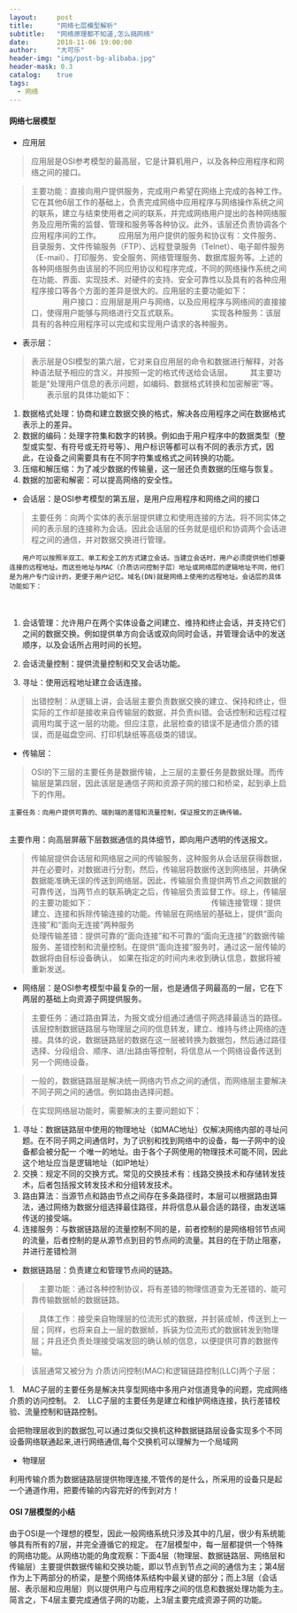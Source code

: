 ```yaml
---
layout:     post
title:      "网络七层模型解析"
subtitle:   "网络原理都不知道,怎么搞网络"
date:       2018-11-06 19:00:00
author:     "大可乐"
header-img: "img/post-bg-alibaba.jpg"
header-mask: 0.3
catalog:    true
tags:
  - 网络
---
```

#### 网络七层模型
- 应用层

> 应用层是OSI参考模型的最高层，它是计算机用户，以及各种应用程序和网络之间的接口。

> 主要功能：直接向用户提供服务，完成用户希望在网络上完成的各种工作。它在其他6层工作的基础上，负责完成网络中应用程序与网络操作系统之间的联系，建立与结束使用者之间的联系，并完成网络用户提出的各种网络服务及应用所需的监督、管理和服务等各种协议。此外，该层还负责协调各个应用程序间的工作。
　　应用层为用户提供的服务和协议有：文件服务、目录服务、文件传输服务（FTP）、远程登录服务（Telnet）、电子邮件服务（E-mail）、打印服务、安全服务、网络管理服务、数据库服务等。上述的各种网络服务由该层的不同应用协议和程序完成，不同的网络操作系统之间在功能、界面、实现技术、对硬件的支持、安全可靠性以及具有的各种应用程序接口等各个方面的差异是很大的。应用层的主要功能如下：
　　　　用户接口：应用层是用户与网络，以及应用程序与网络间的直接接口，使得用户能够与网络进行交互式联系。
　　　　实现各种服务：该层具有的各种应用程序可以完成和实现用户请求的各种服务。

- 表示层：

> 表示层是OSI模型的第六层，它对来自应用层的命令和数据进行解释，对各种语法赋予相应的含义，并按照一定的格式传送给会话层。
　　其主要功能是“处理用户信息的表示问题，如编码、数据格式转换和加密解密”等。
　　表示层的具体功能如下：

1. 数据格式处理：协商和建立数据交换的格式，解决各应用程序之间在数据格式表示上的差异。
2. 数据的编码：处理字符集和数字的转换。例如由于用户程序中的数据类型（整型或实型、有符号或无符号等）、用户标识等都可以有不同的表示方式，因此，在设备之间需要具有在不同字符集或格式之间转换的功能。
3. 压缩和解压缩：为了减少数据的传输量，这一层还负责数据的压缩与恢复。
4. 数据的加密和解密：可以提高网络的安全性。

- 会话层：是OSI参考模型的第五层，是用户应用程序和网络之间的接口

> 主要任务：向两个实体的表示层提供建立和使用连接的方法。将不同实体之间的表示层的连接称为会话。因此会话层的任务就是组织和协调两个会话进程之间的通信，并对数据交换进行管理。

    　　用户可以按照半双工、单工和全工的方式建立会话。当建立会话时，用户必须提供他们想要连接的远程地址。而这些地址与MAC（介质访问控制子层）地址或网络层的逻辑地址不同，他们是为用户专门设计的，更便于用户记忆。域名(DN)就是网络上使用的远程地址。会话层的具体功能如下：


​    　　
1. 会话管理：允许用户在两个实体设备之间建立、维持和终止会话，并支持它们之间的数据交换。例如提供单方向会话或双向同时会话，并管理会话中的发送顺序，以及会话所占用时间的长短。　　　　　　　　　　　　　　　　　　　　　　　　　　　　　　　　　　　　　　　　　　　　　　　　　　　　　　　　　　　　　　　　　　　　
   
2. 会话流量控制：提供流量控制和交叉会话功能。　　　　　　　　　　　　　　　　　　　　　　　　　　　　　　　　　　　　　　
3. 寻址：使用远程地址建立会话连接。　　　　　　　　　　　　　　　　　　　　　　　　　　　　　　　　　　　　　　　　　　　　　　　　　　　　　　　　　　　　　      
> 出错控制：从逻辑上讲，会话层主要负责数据交换的建立、保持和终止，但实际的工作却是接收来自传输层的数据，并负责纠错。会话控制和远程过程调用均属于这一层的功能。但应注意，此层检查的错误不是通信介质的错误，而是磁盘空间、打印机缺纸等高级类的错误。

- 传输层：

> OSI的下三层的主要任务是数据传输，上三层的主要任务是数据处理。而传输层是第四层，因此该层是通信子网和资源子网的接口和桥梁，起到承上启下的作用。

    主要任务：向用户提供可靠的、端到端的差错和流量控制，保证报文的正确传输。


​    
    主要作用：向高层屏蔽下层数据通信的具体细节，即向用户透明的传送报文。

> 传输层提供会话层和网络层之间的传输服务，这种服务从会话层获得数据，并在必要时，对数据进行分割，然后，传输层将数据传送到网络层，并确保数据能准确无误的传送到网络层。因此，传输层负责提供两节点之间数据的可靠传送，当两节点的联系确定之后，传输层负责监督工作。综上，传输层的主要功能如下：　　　　　　　　　　　　　　　         传输连接管理：提供建立、连接和拆除传输连接的功能。传输层在网络层的基础上，提供“面向连接”和“面向无连接”两种服务　　　　　　　　　　　　　　　　　　　　　　       处理传输差错：提供可靠的“面向连接”和不可靠的“面向无连接”的数据传输服务、差错控制和流量控制。在提供“面向连接”服务时，通过这一层传输的数据将由目标设备确认，  如果在指定的时间内未收到确认信息，数据将被重新发送。　　

- 网络层：是OSI参考模型中最复杂的一层，也是通信子网最高的一层，它在下两层的基础上向资源子网提供服务。

> 主要任务：通过路由算法，为报文或分组通过通信子网选择最适当的路径。该层控制数据链路层与物理层之间的信息转发，建立、维持与终止网络的连接。具体的说，数据链路层的数据在这一层被转换为数据包，然后通过路径选择、分段组合、顺序、进/出路由等控制，将信息从一个网络设备传送到另一个网络设备。

> 一般的，数据链路层是解决统一网络内节点之间的通信，而网络层主要解决不同子网之间的通信。例如路由选择问题。

> 在实现网络层功能时，需要解决的主要问题如下：
1. 寻址：数据链路层中使用的物理地址（如MAC地址）仅解决网络内部的寻址问题。在不同子网之间通信时，为了识别和找到网络中的设备，每一子网中的设备都会被分配一 个唯一的地址。由于各个子网使用的物理技术可能不同，因此这个地址应当是逻辑地址（如IP地址）
2. 交换：规定不同的交换方式。常见的交换技术有：线路交换技术和存储转发技术，后者包括报文转发技术和分组转发技术。
3. 路由算法：当源节点和路由节点之间存在多条路径时，本层可以根据路由算法，通过网络为数据分组选择最佳路径，并将信息从最合适的路径，由发送端传送的接受端。
4. 连接服务：与数据链路层的流量控制不同的是，前者控制的是网络相邻节点间的流量，后者控制的是从源节点到目的节点间的流量。其目的在于防止阻塞，并进行差错检测



- 数据链路层：负责建立和管理节点间的链路。

>　主要功能：通过各种控制协议，将有差错的物理信道变为无差错的、能可靠传输数据帧的数据链路。

>　具体工作：接受来自物理层的位流形式的数据，并封装成帧，传送到上一层；同样，也将来自上一层的数据帧，拆装为位流形式的数据转发到物理层；并且还负责处理接受端发回的确认帧的信息，以便提供可靠的数据传输。

> 该层通常又被分为 介质访问控制(MAC)和逻辑链路控制(LLC)两个子层：

1.　MAC子层的主要任务是解决共享型网络中多用户对信道竞争的问题，完成网络介质的访问控制。
2.　LLC子层的主要任务是建立和维护网络连接，执行差错校验、流量控制和链路控制。


会把物理层收到的数据包,可以通过类似交换机这种数据链路层设备实现多个不同设备网络联通起来,进行网络通信,每个交换机可以理解为一个局域网

- 物理层

利用传输介质为数据链路层提供物理连接,不管传的是什么，所采用的设备只是起一个通道作用，把要传输的内容完好的传到对方！


#### OSI 7层模型的小结
由于OSI是一个理想的模型，因此一般网络系统只涉及其中的几层，很少有系统能够具有所有的7层，并完全遵循它的规定。
在7层模型中，每一层都提供一个特殊的网络功能。从网络功能的角度观察：下面4层（物理层、数据链路层、网络层和传输层）主要提供数据传输和交换功能，即以节点到节点之间的通信为主；第4层作为上下两部分的桥梁，是整个网络体系结构中最关键的部分；而上3层（会话层、表示层和应用层）则以提供用户与应用程序之间的信息和数据处理功能为主。简言之，下4层主要完成通信子网的功能，上3层主要完成资源子网的功能。